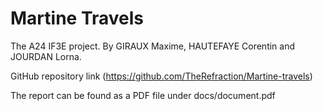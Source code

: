 # Martine Travels
The A24 IF3E project.
By GIRAUX Maxime, HAUTEFAYE Corentin and JOURDAN Lorna.

GitHub repository link (https://github.com/TheRefraction/Martine-travels)

The report can be found as a PDF file under docs/document.pdf
